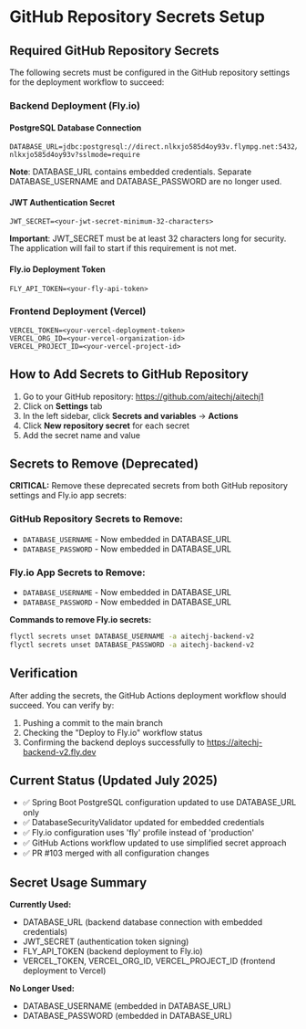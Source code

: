 # GitHub Repository Secrets Setup

## Required GitHub Repository Secrets

The following secrets must be configured in the GitHub repository settings for the deployment workflow to succeed:

### Backend Deployment (Fly.io)

#### PostgreSQL Database Connection
```
DATABASE_URL=jdbc:postgresql://direct.nlkxjo585d4oy93v.flympg.net:5432/pgdb-nlkxjo585d4oy93v?sslmode=require
```

**Note**: DATABASE_URL contains embedded credentials. Separate DATABASE_USERNAME and DATABASE_PASSWORD are no longer used.

#### JWT Authentication Secret
```
JWT_SECRET=<your-jwt-secret-minimum-32-characters>
```

**Important**: JWT_SECRET must be at least 32 characters long for security. The application will fail to start if this requirement is not met.

#### Fly.io Deployment Token
```
FLY_API_TOKEN=<your-fly-api-token>
```

### Frontend Deployment (Vercel)
```
VERCEL_TOKEN=<your-vercel-deployment-token>
VERCEL_ORG_ID=<your-vercel-organization-id>
VERCEL_PROJECT_ID=<your-vercel-project-id>
```

## How to Add Secrets to GitHub Repository

1. Go to your GitHub repository: https://github.com/aitechj/aitechj1
2. Click on **Settings** tab
3. In the left sidebar, click **Secrets and variables** → **Actions**
4. Click **New repository secret** for each secret
5. Add the secret name and value

## Secrets to Remove (Deprecated)

**CRITICAL:** Remove these deprecated secrets from both GitHub repository settings and Fly.io app secrets:

### GitHub Repository Secrets to Remove:
- `DATABASE_USERNAME` - Now embedded in DATABASE_URL
- `DATABASE_PASSWORD` - Now embedded in DATABASE_URL

### Fly.io App Secrets to Remove:
- `DATABASE_USERNAME` - Now embedded in DATABASE_URL
- `DATABASE_PASSWORD` - Now embedded in DATABASE_URL

**Commands to remove Fly.io secrets:**
```bash
flyctl secrets unset DATABASE_USERNAME -a aitechj-backend-v2
flyctl secrets unset DATABASE_PASSWORD -a aitechj-backend-v2
```

## Verification

After adding the secrets, the GitHub Actions deployment workflow should succeed. You can verify by:
1. Pushing a commit to the main branch
2. Checking the "Deploy to Fly.io" workflow status
3. Confirming the backend deploys successfully to https://aitechj-backend-v2.fly.dev

## Current Status (Updated July 2025)

- ✅ Spring Boot PostgreSQL configuration updated to use DATABASE_URL only
- ✅ DatabaseSecurityValidator updated for embedded credentials
- ✅ Fly.io configuration uses 'fly' profile instead of 'production'
- ✅ GitHub Actions workflow updated to use simplified secret approach
- ✅ PR #103 merged with all configuration changes

## Secret Usage Summary

**Currently Used:**
- DATABASE_URL (backend database connection with embedded credentials)
- JWT_SECRET (authentication token signing)
- FLY_API_TOKEN (backend deployment to Fly.io)
- VERCEL_TOKEN, VERCEL_ORG_ID, VERCEL_PROJECT_ID (frontend deployment to Vercel)

**No Longer Used:**
- DATABASE_USERNAME (embedded in DATABASE_URL)
- DATABASE_PASSWORD (embedded in DATABASE_URL)
